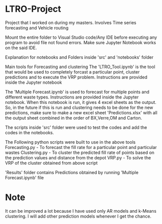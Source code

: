 # LTRO-Project
Project that I worked on during my masters. Involves Time series forecasting and Vehicle routing

Mount the entire folder to Visual Studio code/Any IDE before executing any program to avoid file not found errors. Make sure Jupyter Notebook works on the said IDE. 

Explanation for notebooks and Folders inside 'src'  and 'notebooks' folder

Main tools for Forecasting and clustering
The 'LTRO_Tool.ipynb' is the tool that would be used to completely forcast a particular point, cluster predictions and to execute the VRP problem. Instructions are provided inside the Jupyter notebook

The 'Multiple Forecast.ipynb' is used to forecast for multiple points and different waste types. Instructions are provided inside the Jupyter notebook. When this notebook is run, it gives 4 excel sheets as the output. 
So, in the future if this is run and clustering needs to be done for the new predictions, make sure to make a new excel sheet 'Predictions.xlsx' with all the output sheet combined in the order of BX,Verre,OM and Carton. 

The scripts inside 'src' folder were used to test the codes and add the codes in the notebooks.

The Following python scripts were built to use in the above tools
Forecasting.py - To forecast the fill rate for a particular point and particular wastes
Clustering.py - To cluster the predicted fill rate of points based on the prediction values and distance from the depot
VRP.py - To solve the VRP of the cluster obtained from above script

'Results' folder contains Predictions obtained by running 'Multiple Forecast.ipynb' file

# Note
It can be improved a lot because I have used only AR models and k-Means clustering. I will add other prediction models whenever I get the chance. 
